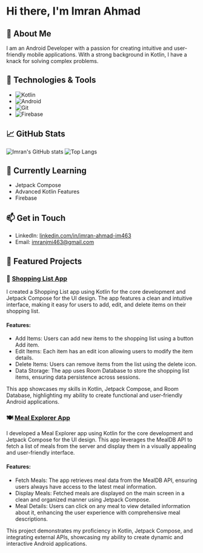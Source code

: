 # Hi there, I'm Imran Ahmad
## 🚀 About Me

I am an Android Developer with a passion for creating intuitive and user-friendly mobile applications. With a strong background in Kotlin, I have a knack for solving complex problems.

## 🔧 Technologies & Tools

- ![Kotlin](https://img.shields.io/badge/Kotlin-0095D5?style=for-the-badge&logo=kotlin&logoColor=white)
- ![Android](https://img.shields.io/badge/Android-3DDC84?style=for-the-badge&logo=android&logoColor=white)
- ![Git](https://img.shields.io/badge/Git-F05032?style=for-the-badge&logo=git&logoColor=white)
- ![Firebase](https://img.shields.io/badge/Firebase-FFCA28?style=for-the-badge&logo=firebase&logoColor=white)

## 📈 GitHub Stats

![Imran's GitHub stats](https://github-readme-stats.vercel.app/api?username=imran956&show_icons=true&theme=radical)
![Top Langs](https://github-readme-stats.vercel.app/api/top-langs/?username=imran956&layout=compact&theme=radical)

## 🌱 Currently Learning
- Jetpack Compose
- Advanced Kotlin Features
- Firebase


## 📫 Get in Touch

- LinkedIn: [linkedin.com/in/imran-ahmad-im463](https://linkedin.com/in/imran-ahmad-im463)
- Email: [imranjmi463@gmail.com](mailto:imranjmi463@gmail.com)

## 📂 Featured Projects  

 ### 🛒 [Shopping List App](https://github.com/imran956/Shopping-List)
 I created a Shopping List app using Kotlin for the core development and Jetpack Compose for the UI design. The app features a clean and intuitive interface, 
making it easy for users to add, edit, and delete items on their shopping list.

#### Features:
- Add Items: Users can add new items to the shopping list using a button Add item.
- Edit Items: Each item has an edit icon allowing users to modify the item details.
- Delete Items: Users can remove items from the list using the delete icon.
- Data Storage: The app uses Room Database to store the shopping list items, ensuring data persistence across sessions.

This app showcases my skills in Kotlin, Jetpack Compose, and Room Database, highlighting my ability to create functional and user-friendly Android applications.

### 🍽️ [Meal Explorer App](https://github.com/imran956/MyRecipeApp)
  I developed a Meal Explorer app using Kotlin for the core development and Jetpack Compose for the UI design. This app leverages the MealDB API to fetch a list of meals from the server and display them in a visually appealing and user-friendly interface.
  
  #### Features:
  - Fetch Meals: The app retrieves meal data from the MealDB API, ensuring users always have access to the latest meal information.
  - Display Meals: Fetched meals are displayed on the main screen in a clean and organized manner using Jetpack Compose.
  - Meal Details: Users can click on any meal to view detailed information about it, enhancing the user experience with comprehensive meal descriptions.
  
  This project demonstrates my proficiency in Kotlin, Jetpack Compose, and integrating external APIs, showcasing my ability to create dynamic and interactive Android applications.

